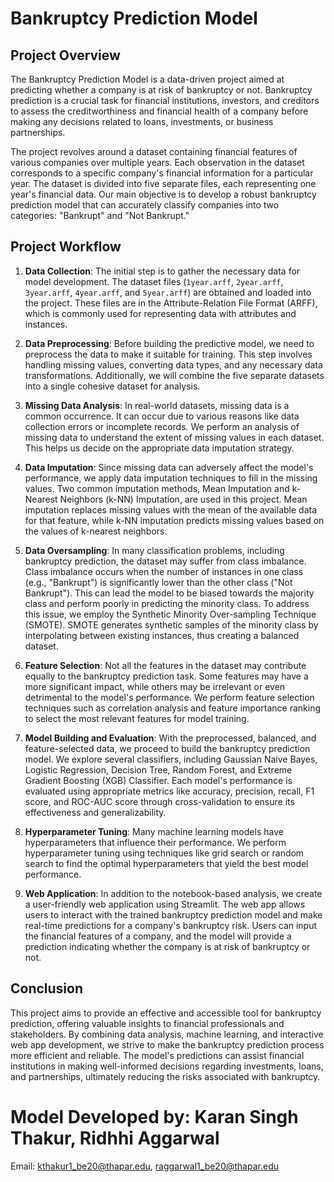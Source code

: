 # Bankruptcy Prediction Model

## Project Overview

The Bankruptcy Prediction Model is a data-driven project aimed at predicting whether a company is at risk of bankruptcy or not. Bankruptcy prediction is a crucial task for financial institutions, investors, and creditors to assess the creditworthiness and financial health of a company before making any decisions related to loans, investments, or business partnerships.

The project revolves around a dataset containing financial features of various companies over multiple years. Each observation in the dataset corresponds to a specific company's financial information for a particular year. The dataset is divided into five separate files, each representing one year's financial data. Our main objective is to develop a robust bankruptcy prediction model that can accurately classify companies into two categories: "Bankrupt" and "Not Bankrupt."

## Project Workflow

1. **Data Collection**: The initial step is to gather the necessary data for model development. The dataset files (`1year.arff`, `2year.arff`, `3year.arff`, `4year.arff`, and `5year.arff`) are obtained and loaded into the project. These files are in the Attribute-Relation File Format (ARFF), which is commonly used for representing data with attributes and instances.

2. **Data Preprocessing**: Before building the predictive model, we need to preprocess the data to make it suitable for training. This step involves handling missing values, converting data types, and any necessary data transformations. Additionally, we will combine the five separate datasets into a single cohesive dataset for analysis.

3. **Missing Data Analysis**: In real-world datasets, missing data is a common occurrence. It can occur due to various reasons like data collection errors or incomplete records. We perform an analysis of missing data to understand the extent of missing values in each dataset. This helps us decide on the appropriate data imputation strategy.

4. **Data Imputation**: Since missing data can adversely affect the model's performance, we apply data imputation techniques to fill in the missing values. Two common imputation methods, Mean Imputation and k-Nearest Neighbors (k-NN) Imputation, are used in this project. Mean imputation replaces missing values with the mean of the available data for that feature, while k-NN imputation predicts missing values based on the values of k-nearest neighbors.

5. **Data Oversampling**: In many classification problems, including bankruptcy prediction, the dataset may suffer from class imbalance. Class imbalance occurs when the number of instances in one class (e.g., "Bankrupt") is significantly lower than the other class ("Not Bankrupt"). This can lead the model to be biased towards the majority class and perform poorly in predicting the minority class. To address this issue, we employ the Synthetic Minority Over-sampling Technique (SMOTE). SMOTE generates synthetic samples of the minority class by interpolating between existing instances, thus creating a balanced dataset.

6. **Feature Selection**: Not all the features in the dataset may contribute equally to the bankruptcy prediction task. Some features may have a more significant impact, while others may be irrelevant or even detrimental to the model's performance. We perform feature selection techniques such as correlation analysis and feature importance ranking to select the most relevant features for model training.

7. **Model Building and Evaluation**: With the preprocessed, balanced, and feature-selected data, we proceed to build the bankruptcy prediction model. We explore several classifiers, including Gaussian Naive Bayes, Logistic Regression, Decision Tree, Random Forest, and Extreme Gradient Boosting (XGB) Classifier. Each model's performance is evaluated using appropriate metrics like accuracy, precision, recall, F1 score, and ROC-AUC score through cross-validation to ensure its effectiveness and generalizability.

8. **Hyperparameter Tuning**: Many machine learning models have hyperparameters that influence their performance. We perform hyperparameter tuning using techniques like grid search or random search to find the optimal hyperparameters that yield the best model performance.

9. **Web Application**: In addition to the notebook-based analysis, we create a user-friendly web application using Streamlit. The web app allows users to interact with the trained bankruptcy prediction model and make real-time predictions for a company's bankruptcy risk. Users can input the financial features of a company, and the model will provide a prediction indicating whether the company is at risk of bankruptcy or not.

## Conclusion

This project aims to provide an effective and accessible tool for bankruptcy prediction, offering valuable insights to financial professionals and stakeholders. By combining data analysis, machine learning, and interactive web app development, we strive to make the bankruptcy prediction process more efficient and reliable. The model's predictions can assist financial institutions in making well-informed decisions regarding investments, loans, and partnerships, ultimately reducing the risks associated with bankruptcy.

# Model Developed by: Karan Singh Thakur, Ridhhi Aggarwal
Email: kthakur1_be20@thapar.edu, raggarwal1_be20@thapar.edu

